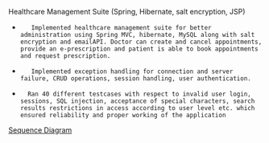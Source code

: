 Healthcare Management Suite (Spring, Hibernate, salt encryption, JSP)
*        Implemented healthcare management suite for better administration using Spring MVC, hibernate, MySQL along with salt encryption and emailAPI. Doctor can create and cancel appointments, provide an e-prescription and patient is able to book appointments and request prescription.
*        Implemented exception handling for connection and server failure, CRUD operations, session handling, user authentication.
*       Ran 40 different testcases with respect to invalid user login, sessions, SQL injection, acceptance of special characters, search results restrictions in access according to user level etc. which ensured reliability and proper working of the application

[Sequence Diagram](Healthcare_suite.png)
